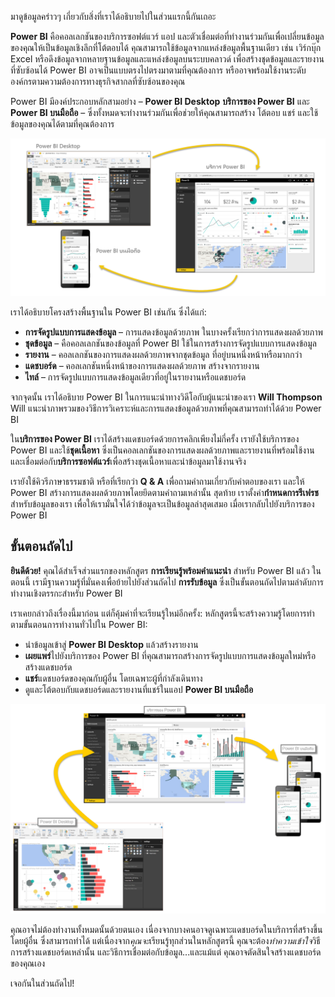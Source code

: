 มาดูข้อมูลคร่าวๆ เกี่ยวกับสิ่งที่เราได้อธิบายไปในส่วนแรกนี้กันเถอะ

**Power BI** คือคอลเลกชันของบริการซอฟต์แวร์ แอป และตัวเชื่อมต่อที่ทำงานร่วมกันเพื่อเปลี่ยนข้อมูลของคุณให้เป็นข้อมูลเชิงลึกที่โต้ตอบได้ คุณสามารถใช้ข้อมูลจากแหล่งข้อมูลพื้นฐานเดียว เช่น เวิร์กบุ๊ก Excel หรือดึงข้อมูลจากหลายฐานข้อมูลและแหล่งข้อมูลบนระบบคลาวด์ เพื่อสร้างชุดข้อมูลและรายงานที่ซับซ้อนได้ Power BI อาจเป็นแบบตรงไปตรงมาตามที่คุณต้องการ หรืออาจพร้อมใช้งานระดับองค์กรตามความต้องการทางธุรกิจสากลที่ซับซ้อนของคุณ

Power BI มีองค์ประกอบหลักสามอย่าง – **Power BI Desktop** **บริการของ Power BI** และ **Power BI บนมือถือ** – ซึ่งทั้งหมดจะทำงานร่วมกันเพื่อช่วยให้คุณสามารถสร้าง โต้ตอบ แชร์ และใช้ข้อมูลของคุณได้ตามที่คุณต้องการ

![](media/0-4-summary-of-intro-to-power-bi/c0a4_1.png)

เราได้อธิบายโครงสร้างพื้นฐานใน Power BI เช่นกัน ซึ่งได้แก่:

* **การจัดรูปแบบการแสดงข้อมูล** – การแสดงข้อมูลด้วยภาพ ในบางครั้งเรียกว่าการแสดงผลด้วยภาพ
* **ชุดข้อมูล** – คือคอลเลกชันของข้อมูลที่ Power BI ใช้ในการสร้างการจัดรูปแบบการแสดงข้อมูล
* **รายงาน** – คอลเลกชันของการแสดงผลด้วยภาพจากชุดข้อมูล ที่อยู่บนหนึ่งหน้าหรือมากกว่า
* **แดชบอร์ด** – คอลเลกชันหนึ่งหน้าของการแสดงผลด้วยภาพ สร้างจากรายงาน
* **ไทล์** – การจัดรูปแบบการแสดงข้อมูลเดียวที่อยู่ในรายงานหรือแดชบอร์ด

จากจุดนั้น เราได้อธิบาย Power BI ในการแนะนำทางวิดีโอกับผู้แนะนำของเรา **Will Thompson** Will แนะนำภาพรวมของวิธีการวิเคราะห์และการแสดงข้อมูลด้วยภาพที่คุณสามารถทำได้ด้วย Power BI

<!---
In **Power BI Desktop**, we connected to a basic Excel file, created visualizations, then published those visualizations to the service. Even if you use Power BI only with your Excel workbooks, you can gain amazing visual insights with those Excel workbooks, and both interact and share it in ways never before possible.
-->
ใน**บริการของ Power BI** เราได้สร้างแดชบอร์ดด้วยการคลิกเพียงไม่กี่ครั้ง เรายังใช้บริการของ Power BI และใช้**ชุดเนื้อหา** ซึ่งเป็นคอลเลกชันของการแสดงผลด้วยภาพและรายงานที่พร้อมใช้งาน และเชื่อมต่อกับ**บริการซอฟต์แวร์**เพื่อสร้างชุดเนื้อหาและนำข้อมูลมาใช้งานจริง

เรายังใช้คิวรีภาษาธรรมชาติ หรือที่เรียกว่า **Q & A** เพื่อถามคำถามเกี่ยวกับคำตอบของเรา และให้ Power BI สร้างการแสดงผลด้วยภาพโดยยึดตามคำถามเหล่านั้น สุดท้าย เราตั้งค่า**กำหนดการรีเฟรช**สำหรับข้อมูลของเรา เพื่อให้เรามั่นใจได้ว่าข้อมูลจะเป็นข้อมูลล่าสุดเสมอ เมื่อเรากลับไปยังบริการของ Power BI

## <a name="next-steps"></a>ขั้นตอนถัดไป
**ยินดีด้วย!** คุณได้สำเร็จส่วนแรกของหลักสูตร **การเรียนรู้พร้อมคำแนะนำ** สำหรับ Power BI แล้ว ในตอนนี้ เรามีฐานความรู้ที่มั่นคงเพื่อย้ายไปยังส่วนถัดไป **การรับข้อมูล** ซึ่งเป็นขั้นตอนถัดไปตามลำดับการทำงานเชิงตรรกะสำหรับ Power BI

เราเคยกล่าวถึงเรื่องนี้มาก่อน แต่ก็คุ้มค่าที่จะเรียนรู้ใหม่อีกครั้ง: หลักสูตรนี้จะสร้างความรู้โดยการทำตามขั้นตอนการทำงานทั่วไปใน Power BI:

* นำข้อมูลเข้าสู่ **Power BI Desktop** แล้วสร้างรายงาน
* **เผยแพร่**ไปยังบริการของ Power BI ที่คุณสามารถสร้างการจัดรูปแบบการแสดงข้อมูลใหม่หรือสร้างแดชบอร์ด
* **แชร์**แดชบอร์ดของคุณกับผู้อื่น โดยเฉพาะผู้ที่กำลังเดินทาง
* ดูและโต้ตอบกับแดชบอร์ดและรายงานที่แชร์ในแอป **Power BI บนมือถือ**

![](media/0-4-summary-of-intro-to-power-bi/c0a1_1.png)

คุณอาจไม่ต้องทำงานทั้งหมดนั้นด้วยตนเอง เนื่องจากบางคนอาจดูเฉพาะแดชบอร์ดในบริการที่สร้างขึ้นโดยผู้อื่น ซึ่งสามารถทำได้ แต่เนื่องจาก*คุณจะ*เรียนรู้ทุกส่วนในหลักสูตรนี้ คุณจะต้อง*ทำความเข้าใจ*วิธีการสร้างแดชบอร์ดเหล่านั้น และวิธีการเชื่อมต่อกับข้อมูล...และแม้แต่ คุณอาจตัดสินใจสร้างแดชบอร์ดของคุณเอง

เจอกันในส่วนถัดไป!

